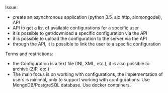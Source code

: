 Issue: 
- create an asynchronous application (python 3.5, aio http, aiomongodel), API
- API to get a list of available configurations for a specific user
- it is possible to get/download a specific configuration via the API
- it is possible to upload the configuration to the server via the API
- through the API, it is possible to link the user to a specific configuration

Terms and restrictions:
 - the Configuration is a text file (INI, XML, etc.), it is also possible to archive (ZIP, etc.)
 - The main focus is on working with configurations, the implementation of users is minimal, only to support working with configurations. Use MongoDB/PostgreSQL database. Use docker containers.